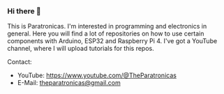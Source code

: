 ### Hi there 👋

This is Paratronicas. I'm interested in programming and electronics in general. 
Here you will find a lot of repositories on how to use certain components with Arduino, ESP32 and Raspberry Pi 4. 
I've got a YouTube channel, where I will upload tutorials for this repos.

Contact:
 - YouTube:  https://www.youtube.com/@TheParatronicas
 - E-Mail:   theparatronicas@gmail.com
 
<!--
**TheParatronicas/TheParatronicas** is a ✨ _special_ ✨ repository because its `README.md` (this file) appears on your GitHub profile.

Here are some ideas to get you started:

- 🔭 I’m currently working on ...
- 🌱 I’m currently learning ...
- 👯 I’m looking to collaborate on ...
- 🤔 I’m looking for help with ...
- 💬 Ask me about ...

- 😄 Pronouns: ...
- ⚡ Fun fact: ...
-->
